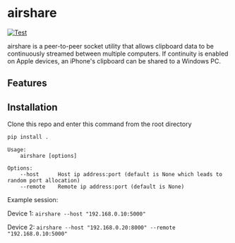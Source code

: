 # airshare

[![Test](https://github.com/kamodulin/airshare/actions/workflows/tests.yml/badge.svg?event=push)](https://github.com/kamodulin/airshare/actions/workflows/tests.yml)

airshare is a peer-to-peer socket utility that allows clipboard data to be continuously streamed between multiple computers. If continuity is enabled on Apple devices, an iPhone's clipboard can be shared to a Windows PC. 

## Features

## Installation
Clone this repo and enter this command from the root directory
```bash
pip install .
```

```
Usage:
    airshare [options]

Options:
    --host      Host ip address:port (default is None which leads to random port allocation)
    --remote    Remote ip address:port (default is None)

```

Example session:

Device 1: ```airshare --host "192.168.0.10:5000"```

Device 2: ```airshare --host "192.168.0.20:8000" --remote "192.168.0.10:5000"```